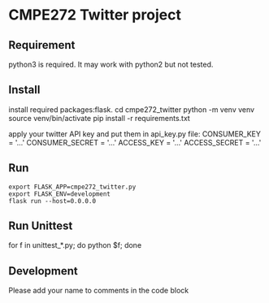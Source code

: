# CMPE272 Twitter project

## Requirement

python3 is required. It may work with python2 but not tested.

## Install

install required packages:flask.
    cd cmpe272_twitter
    python -m venv venv
    source venv/bin/activate
    pip install -r requirements.txt

apply your twitter API key and put them in api_key.py file:
    CONSUMER_KEY    = '...'
    CONSUMER_SECRET = '...'
    ACCESS_KEY      = '...'
    ACCESS_SECRET   = '...'

## Run

    export FLASK_APP=cmpe272_twitter.py
    export FLASK_ENV=development
    flask run --host=0.0.0.0

## Run Unittest

   for f in unittest_*.py; do python $f; done


## Development

Please add your name to comments in the code block
